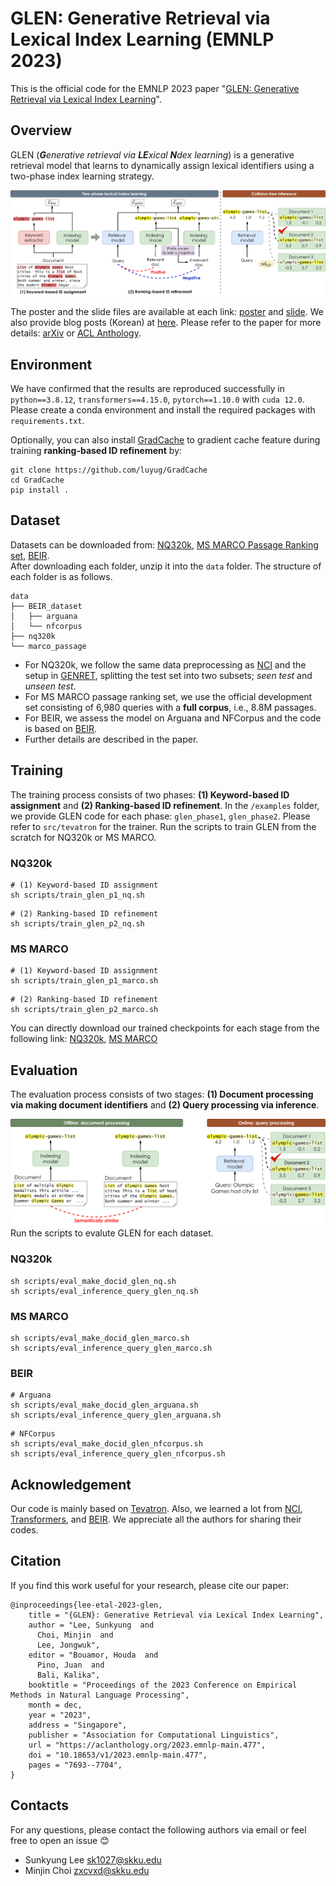 # GLEN: Generative Retrieval via Lexical Index Learning (EMNLP 2023)
This is the official code for the EMNLP 2023 paper "[GLEN: Generative Retrieval via Lexical Index Learning](https://arxiv.org/abs/2311.03057)".  


## Overview

GLEN (***G**enerative retrieval via **LE**xical ***N***dex learning*) is a generative retrieval model that learns to dynamically assign lexical identifiers using a two-phase index learning strategy.


![GLEN](assets/model.png)

The poster and the slide files are available at each link: [poster](assets/glen_poster.pdf) and [slide](assets/glen_slide.pdf). We also provide blog posts (Korean) at [here](https://dial.skku.edu/blog/2023_glen). Please refer to the paper for more details: [arXiv](https://arxiv.org/abs/2311.03057) or [ACL Anthology](https://aclanthology.org/2023.emnlp-main.477/).


## Environment
We have confirmed that the results are reproduced successfully in `python==3.8.12`, `transformers==4.15.0`, `pytorch==1.10.0` with `cuda 12.0`. Please create a conda environment and install the required packages with `requirements.txt`.

Optionally, you can also install [GradCache](https://github.com/luyug/GradCache) to gradient cache feature during training **ranking-based ID refinement** by:
```
git clone https://github.com/luyug/GradCache
cd GradCache
pip install .
```

## Dataset
Datasets can be downloaded from: [NQ320k](https://o365skku-my.sharepoint.com/:f:/g/personal/sk1027_o365_skku_edu/Et5O6pBBRFhDszKxUd0S3wMB05986kg_bYi_uT8SRh80QQ?e=jAEowr), [MS MARCO Passage Ranking set](https://o365skku-my.sharepoint.com/:f:/g/personal/sk1027_o365_skku_edu/Evg4kq5x2OhOtxu4IMs_39sBcxYjY6EQLoqyKh5toM9bRg?e=jZW04M), [BEIR](https://o365skku-my.sharepoint.com/:f:/g/personal/sk1027_o365_skku_edu/EuSgMCJynLdCuKFG_UldBKMB953_RsbzA1jliw2ashEEGw?e=y57m5Y).  
After downloading each folder, unzip it into the `data` folder. The structure of each folder is as follows.

```
data
├── BEIR_dataset
│   ├── arguana
│   └── nfcorpus
├── nq320k
└── marco_passage
```

- For NQ320k, we follow the same data preprocessing as [NCI](https://github.com/solidsea98/Neural-Corpus-Indexer-NCI) and the setup in [GENRET](https://github.com/sunnweiwei/GenRet), splitting the test set into two subsets; *seen test* and *unseen test*. 
- For MS MARCO passage ranking set, we use the official development set consisting of 6,980 queries with a **full corpus**, i.e., 8.8M passages. 
- For BEIR, we assess the model on Arguana and NFCorpus and the code is based on [BEIR](https://github.com/beir-cellar/beir).
- Further details are described in the paper.



## Training
The training process consists of two phases: **(1) Keyword-based ID assignment** and **(2) Ranking-based ID refinement**. In the `/examples` folder, we provide GLEN code for each phase: `glen_phase1`, `glen_phase2`.  Please refer to `src/tevatron` for the trainer.
Run the scripts to train GLEN from the scratch for NQ320k or MS MARCO.<br>

### NQ320k
```
# (1) Keyword-based ID assignment
sh scripts/train_glen_p1_nq.sh
```

```
# (2) Ranking-based ID refinement
sh scripts/train_glen_p2_nq.sh
```

### MS MARCO
```
# (1) Keyword-based ID assignment
sh scripts/train_glen_p1_marco.sh
```

```
# (2) Ranking-based ID refinement
sh scripts/train_glen_p2_marco.sh
```

You can directly download our trained checkpoints for each stage from the following link: [NQ320k](https://o365skku-my.sharepoint.com/:f:/g/personal/sk1027_o365_skku_edu/Eld_v5cO-s1ArCz-gkmjLbYBCD2f2xhgbALd6M4hoQnq5A?e=VC82mB), [MS MARCO](https://o365skku-my.sharepoint.com/:f:/g/personal/sk1027_o365_skku_edu/EnC1iEC3rApIjDcnVdVPN7ABTq2J8qYxEdw1ITfaDzR8uQ?e=vNhfoc)


## Evaluation
The evaluation process consists of two stages: **(1) Document processing via making document identifiers** and **(2) Query processing via inference**.  

![GLEN](assets/evaluation.png)
Run the scripts to evalute GLEN for each dataset.<br>

### NQ320k
```
sh scripts/eval_make_docid_glen_nq.sh
sh scripts/eval_inference_query_glen_nq.sh
```

### MS MARCO
```
sh scripts/eval_make_docid_glen_marco.sh
sh scripts/eval_inference_query_glen_marco.sh
```

### BEIR
```
# Arguana
sh scripts/eval_make_docid_glen_arguana.sh
sh scripts/eval_inference_query_glen_arguana.sh
```

```
# NFCorpus
sh scripts/eval_make_docid_glen_nfcorpus.sh
sh scripts/eval_inference_query_glen_nfcorpus.sh 
```

## Acknowledgement
Our code is mainly based on [Tevatron](https://github.com/texttron/tevatron). Also, we learned a lot from [NCI](https://github.com/solidsea98/Neural-Corpus-Indexer-NCI), [Transformers](https://github.com/huggingface/transformers), and [BEIR](https://github.com/beir-cellar/beir). We appreciate all the authors for sharing their codes.


## Citation
If you find this work useful for your research, please cite our paper:
```
@inproceedings{lee-etal-2023-glen,
    title = "{GLEN}: Generative Retrieval via Lexical Index Learning",
    author = "Lee, Sunkyung  and
      Choi, Minjin  and
      Lee, Jongwuk",
    editor = "Bouamor, Houda  and
      Pino, Juan  and
      Bali, Kalika",
    booktitle = "Proceedings of the 2023 Conference on Empirical Methods in Natural Language Processing",
    month = dec,
    year = "2023",
    address = "Singapore",
    publisher = "Association for Computational Linguistics",
    url = "https://aclanthology.org/2023.emnlp-main.477",
    doi = "10.18653/v1/2023.emnlp-main.477",
    pages = "7693--7704",
}
```

## Contacts
For any questions, please contact the following authors via email or feel free to open an issue 😊
- Sunkyung Lee sk1027@skku.edu
- Minjin Choi zxcvxd@skku.edu
